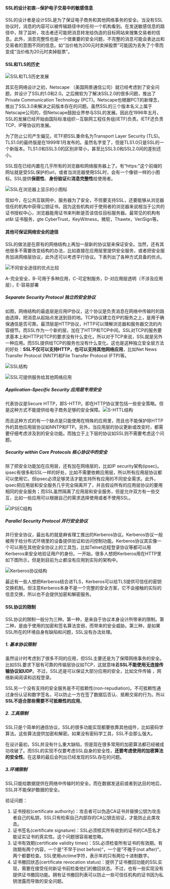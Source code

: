 #### SSL的设计初衷--保护电子交易中的敏感信息

SSL的设计者是设计SSL是为了保证电子商务和其他网络事务的安全。当没有SSL协议时，消息的内容可以被传输路径中的任何一个机构看到。在发送敏感信息的路径中，除了监听，攻击者还可能把消息转发给伪造的目标网站来搜集交易者的信息。此外，消息完整性也是一个很重要的安全问题，不完整的消息可能会表达出和交易者的意图不同的信息。如“当价格为200元时卖掉股票”可能因为丢失了个零而变成“当价格为20元时卖掉股票”。



#### SSL和TLS的历史

![SSL和TLS历史发展](img/SSL和TLS历史发展.PNG)

其实在网络设计之初，Netscape （美国网景通信公司）就已经考虑到了安全问题，并设计了SSL的1.0和2.0。之后微软为了解决SSL2.0的很多问题，推出了Private Communication Technology (PCT)。Netscape也根据PCT的新理念，推出了SSL3.0来解决之前版本存在的问题。虽然SSL的三个版本名义上属于Netscape公司的，但Netscape鼓励业界参与SSL的发展。因此在1996年五月，SSL的发展已经开始由国际标准组织--互联网工程任务组(IETF)负责。IETF还负责TCP、IP等协议的发展。

为了防止公司产生偏见，IETF把SSL重命名为Transport Layer Security (TLS)。TLS1.0的最终版是在1999年1月发布的。虽然名字变了，但是TLS1.0只是SSL的一个新版本。TLS1.0和SSL3.0的区别非常小，甚至比SSL3.0和SSL2.0间的差别还小。

SSL现在已经内置在几乎所有的浏览器和网络服务器上了。有“https:”这个前缀的网址就是受SSL保护的url，或者当浏览器使用SSL时，会有一个像锁一样的小图标。SSL提供**保密性**、**身份验证**和**消息完整性**给使用者。

![SSL在浏览器上显示的小图标](img/SSL在浏览器上显示的小图标.PNG)

现如今，在公共互联网中，服务器为了安全，不但要支持SSL，还要能够从浏览器信任的机构中获得公钥证书。因为这些机构对于使用者的浏览器来说相当于公共的证书授权中心，浏览器能用证书来判断是否该信任目标服务器。最常见的机构有at&t 证书服务，gte CyberTrust，KeyWitness，微软，Thawte，VeriSign等。



#### 其他可保证网络安全的途径

SSL的做法是在原有的网络结构上再加一层新的协议层来保证安全。当然，还有其他很多不需要改变结构的办法，比如直接在应用层里提供安全服务，或者把安全服务加进网络层协议，此外还可以考虑平行协议。下表列出了各种方式具备的优点。

![不同安全途径的优点比较](img/不同安全途径的优点比较.PNG)

A-完全安全，B-可用于多种应用，C-可定制服务，D-对应用层透明（不涉及应用层），E-容易部署

##### Separate Security Protocol 独立的安全协议

如图，网络结构的最底层是应用IP协议，这个协议是负责消息在网络中传输时的路由选择，把消息从起始点发送到目的地。TCP协议建立在IP的服务之上，是用于确保通信是否可靠。最顶层是HTTP协议，HTTP可以理解浏览器和服务器交流的内容细节。而SSL作为一个新的层，加在了HTTP和TCP中间。SSL对TCP的服务要求基本上和HTTP对TCP的要求没有什么变化，所以对于TCP来说，SSL就是另外一种应用。而SSL提供给TCP的服务也没有什么变化。这也是这种独立安全层方法的好处：**SSL不仅可以支持HTTP，也可以支持其他网络应用**，比如Net News Transfer Protocol (NNTP)和File Transfer Protocol (FTP)等。

![SSL结构](img\SSL结构.PNG)

![SSL可提供服务给其他网络应用](img/SSL可提供服务给其他网络应用.PNG)

##### Application-Specific Security 应用层专用安全

代表协议是Secure HTTP，即S-HTTP。即在HTTP协议里包括一些安全策略。但是这种方式不能提供给电子商务足够的安全保障。![S-HTTL结构](img/S-HTTL结构.PNG)

而且这种方式的有一个缺点是只能使用在特殊的应用里，而且也不能保护除HTTP外的其他应用层协议如NNTP和FTP。另外，当应用层的协议更新或改变时，都需要仔细考虑涉及到的安全功能。而独立于上下层的协议如SSL则不需要考虑这个问题。

##### Security within Core Protocols 核心协议中的安全

除了把安全功能加在应用层，还有加在网络层的，比如IP security架构(ipsec)。ipsec有很多和SSL一样的好处，比如不需要依赖应用层，所以所有应用层协议都可以使用它。但ipsec必须足够灵活才能支持所有应用的不同安全需求。此外，ipsec把应用层和安全服务几乎完全隔离开了，并且假设所有的应用层协议的要用相同的安全服务；而SSL虽然隔离了应用层和安全服务，但是允许双方有一些交互，比如一些应用可以根据自己的需求选择使用或者不使用SSL。

![IPSEC结构](img/IPSEC结构.PNG)

##### Parallel Security Protocol 并行安全协议

并行安全协议，最出名的就是麻省理工推出的Kerberos协议。Kerberos协议一般被用于给分布式环境里的设备提供验证和访问控制功能。Kerberos协议其实像一个可以用在其他安全协议上的工具包，比如Telnet远程登录协议等都可以用Kerberos来安全地验证用户的身份。一开始，很多人想把Kerberos用在HTTP里如下图所示，但是到目前为止都没有应用到实际的架构中。

![Kerberos协议结构](img/Kerberos协议结构.PNG)

最近有一些人想把Kerberos结合进TLS，Kerberos可以给TLS提供可信任的密钥交换机制。但注意Kerberos本身不是一个完整的安全方案，它不会接触的实际的信息交换，所以也不会提供加密和解密服务。



#### SSL协议的限制

SSL协议的限制一般分为三种。第一种，是来自于协议本身设计所带来的限制。第二种，是由于使用的加密和签名算法变弱，而带来的安全威胁。第三种，是如果SSL所在的环境自身有缺陷和问题，SSL没有办法处理。

##### 1. 基本协议限制

虽然设计时考虑到了很多不同的应用，但SSL主要还是为了保障网络事务的安全。比如SSL要求下层有可靠的传输层协议如TCP，这就意味着**SSL不能使用无连接传输协议如UDP**。不过，SSL还是可以保证大部分应用的安全，比如文件传输 ，网络新闻阅读和远程登录。

SSL另一个没有支持的安全服务是不可抵赖性(non-repudiation)。不可抵赖性通过身份认证和数字签名，可以防止一方在签了数据后否认、抵赖交易的行为。所以**SSL不适合那些需要不可抵赖性的应用**。

##### 2. 工具限制

SSL只是个简单的通信协议，SSL的很多功能实现都要依靠其他组件，比如密码学算法。这些算法提供加密和解密。如果没有密码学工具，SSL不会那么强大。

在设计最初，SSL并没有什么重大缺陷，但是现在很多常用的加密算法都已经被成功攻破了。而SSL的实现不仅要考虑SSL自身的安全性，**还要考虑使用的加密算法的安全性**。在这章的最后会列出已经发现的SSL存在的问题。

##### 3.环境限制

SSL只能给数据提供在网络中传输时的安全。而在数据发送前或者到达目的地后，SSL并不能保护数据的安全。

验证问题：

1. 证书授权(certificate authority)：攻击者可以伪造CA证书并替换公钥为攻击者自己的私钥，SSL只有检索自己内部存的CA公钥去验证，才能防止此类攻击。
2. 证书签名(certificate signature)：SSL必须核实所有收到的证书的CA签名才能证实证书的真实性。这个问题很容易被忽略。
3. 证书有效期(certificate validity times)：SSL必须检查所有证书的有效期。有效期有两个内容，一个是“不早于(not before)“，一个是”不晚于(not after)“，两个都要检查。SSL使用utctime字符，表示年的只有两位十进制数字。
4. 证书撤回状态(certificate revocation status)：提供了证书撤回功能的SSL实现，需要在接受任何新证书前检查他们的撤回状态。不过，也有一些实现没有提供证书撤回功能。拥有证书撤回列表可以防止一些可信任机构的证书因为私钥泄露而导致的安全问题。

